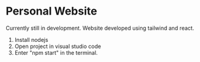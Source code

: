 # Personal Website
Currently still in development. 
Website developed using tailwind and react. 
1. Install nodejs
2. Open project in visual studio code 
3. Enter "npm start" in the terminal.
